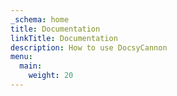```yaml
---
_schema: home
title: Documentation
linkTitle: Documentation
description: How to use DocsyCannon
menu:
  main:
    weight: 20
---
```

